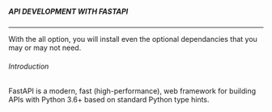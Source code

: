 ##### API DEVELOPMENT WITH FASTAPI
***

With the all option, you will install even the optional dependancies that you may or may not need.

###### Introduction
FastAPI is a modern, fast (high-performance), web framework for building APIs with Python 3.6+ based on standard Python type hints.